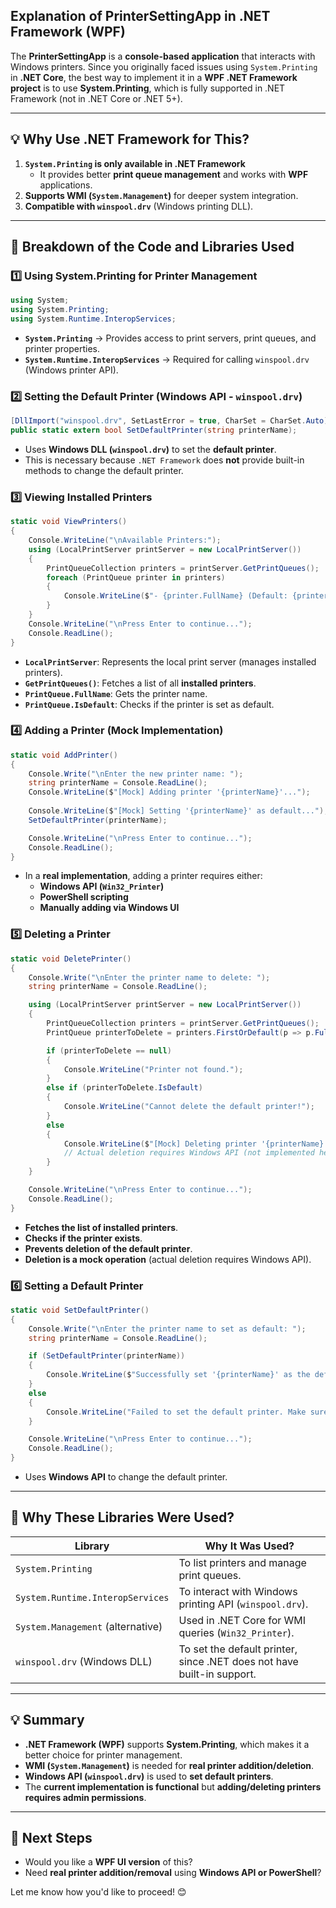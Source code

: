 ## **Explanation of PrinterSettingApp in .NET Framework (WPF)**

The **PrinterSettingApp** is a **console-based application** that interacts with Windows printers. Since you originally faced issues using `System.Printing` in **.NET Core**, the best way to implement it in a **WPF .NET Framework project** is to use **System.Printing**, which is fully supported in .NET Framework (not in .NET Core or .NET 5+).  

---

## **💡 Why Use .NET Framework for This?**
1. **`System.Printing` is only available in .NET Framework**  
   - It provides better **print queue management** and works with **WPF** applications.
2. **Supports WMI (`System.Management`)** for deeper system integration.
3. **Compatible with `winspool.drv`** (Windows printing DLL).

---

## **📌 Breakdown of the Code and Libraries Used**

### **1️⃣ Using System.Printing for Printer Management**
```csharp
using System;
using System.Printing;
using System.Runtime.InteropServices;
```
- **`System.Printing`** → Provides access to print servers, print queues, and printer properties.
- **`System.Runtime.InteropServices`** → Required for calling `winspool.drv` (Windows printer API).

### **2️⃣ Setting the Default Printer (Windows API - `winspool.drv`)**
```csharp
[DllImport("winspool.drv", SetLastError = true, CharSet = CharSet.Auto)]
public static extern bool SetDefaultPrinter(string printerName);
```
- Uses **Windows DLL (`winspool.drv`)** to set the **default printer**.
- This is necessary because `.NET Framework` does **not** provide built-in methods to change the default printer.

### **3️⃣ Viewing Installed Printers**
```csharp
static void ViewPrinters()
{
    Console.WriteLine("\nAvailable Printers:");
    using (LocalPrintServer printServer = new LocalPrintServer())
    {
        PrintQueueCollection printers = printServer.GetPrintQueues();
        foreach (PrintQueue printer in printers)
        {
            Console.WriteLine($"- {printer.FullName} (Default: {printer.IsDefault})");
        }
    }
    Console.WriteLine("\nPress Enter to continue...");
    Console.ReadLine();
}
```
- **`LocalPrintServer`**: Represents the local print server (manages installed printers).
- **`GetPrintQueues()`**: Fetches a list of all **installed printers**.
- **`PrintQueue.FullName`**: Gets the printer name.
- **`PrintQueue.IsDefault`**: Checks if the printer is set as default.

### **4️⃣ Adding a Printer (Mock Implementation)**
```csharp
static void AddPrinter()
{
    Console.Write("\nEnter the new printer name: ");
    string printerName = Console.ReadLine();
    Console.WriteLine($"[Mock] Adding printer '{printerName}'...");
    
    Console.WriteLine($"[Mock] Setting '{printerName}' as default...");
    SetDefaultPrinter(printerName);

    Console.WriteLine("\nPress Enter to continue...");
    Console.ReadLine();
}
```
- In a **real implementation**, adding a printer requires either:
  - **Windows API (`Win32_Printer`)**
  - **PowerShell scripting**
  - **Manually adding via Windows UI**

### **5️⃣ Deleting a Printer**
```csharp
static void DeletePrinter()
{
    Console.Write("\nEnter the printer name to delete: ");
    string printerName = Console.ReadLine();

    using (LocalPrintServer printServer = new LocalPrintServer())
    {
        PrintQueueCollection printers = printServer.GetPrintQueues();
        PrintQueue printerToDelete = printers.FirstOrDefault(p => p.FullName.Equals(printerName, StringComparison.OrdinalIgnoreCase));

        if (printerToDelete == null)
        {
            Console.WriteLine("Printer not found.");
        }
        else if (printerToDelete.IsDefault)
        {
            Console.WriteLine("Cannot delete the default printer!");
        }
        else
        {
            Console.WriteLine($"[Mock] Deleting printer '{printerName}'...");
            // Actual deletion requires Windows API (not implemented here).
        }
    }

    Console.WriteLine("\nPress Enter to continue...");
    Console.ReadLine();
}
```
- **Fetches the list of installed printers**.
- **Checks if the printer exists**.
- **Prevents deletion of the default printer**.
- **Deletion is a mock operation** (actual deletion requires Windows API).

### **6️⃣ Setting a Default Printer**
```csharp
static void SetDefaultPrinter()
{
    Console.Write("\nEnter the printer name to set as default: ");
    string printerName = Console.ReadLine();

    if (SetDefaultPrinter(printerName))
    {
        Console.WriteLine($"Successfully set '{printerName}' as the default printer.");
    }
    else
    {
        Console.WriteLine("Failed to set the default printer. Make sure you have the right permissions.");
    }

    Console.WriteLine("\nPress Enter to continue...");
    Console.ReadLine();
}
```
- Uses **Windows API** to change the default printer.

---

## **📌 Why These Libraries Were Used?**
| **Library**                 | **Why It Was Used?** |
|-----------------------------|---------------------|
| `System.Printing`           | To list printers and manage print queues. |
| `System.Runtime.InteropServices` | To interact with Windows printing API (`winspool.drv`). |
| `System.Management` (alternative) | Used in .NET Core for WMI queries (`Win32_Printer`). |
| `winspool.drv` (Windows DLL) | To set the default printer, since .NET does not have built-in support. |

---

## **💡 Summary**
- **.NET Framework (WPF)** supports **System.Printing**, which makes it a better choice for printer management.  
- **WMI (`System.Management`)** is needed for **real printer addition/deletion**.  
- **Windows API (`winspool.drv`)** is used to **set default printers**.  
- The **current implementation is functional** but **adding/deleting printers requires admin permissions**.  

---

## **🚀 Next Steps**
- Would you like a **WPF UI version** of this?  
- Need **real printer addition/removal** using **Windows API or PowerShell**?  

Let me know how you'd like to proceed! 😊